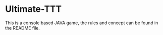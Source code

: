# Ultimate-TTT
This is a console based JAVA game, the rules and concept can be found in the README file.
